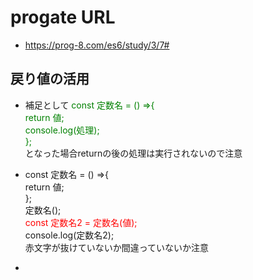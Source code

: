 # progate URL

- https://prog-8.com/es6/study/3/7#

## 戻り値の活用

- 補足として<font color="green"> const 定数名 = () =>{<br>return 値;<br>console.log(処理);<br>};</font><br>となった場合returnの後の処理は実行されないので注意

- const 定数名 = () =>{<br>return 値;<br>};<br>定数名();<br><font color=red>const 定数名2 = 定数名(値);</font><br>console.log(定数名2);<br>赤文字が抜けていないか間違っていないか注意

- 
